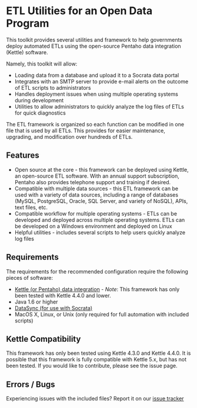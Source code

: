 # ETL Utilities for an Open Data Program
This toolkit provides several utilities and framework to help governments deploy automated ETLs using the open-source Pentaho data integration (Kettle) software.

Namely, this toolkit will allow:
* Loading data from a database and upload it to a Socrata data portal
* Integrates with an SMTP server to provide e-mail alerts on the outcome of ETL scripts to administrators
* Handles deployment issues when using multiple operating systems during development
* Utilities to allow administrators to quickly analyze the log files of ETLs for quick diagnostics

The ETL framework is organized so each function can be modified in one file that is used by all ETLs. This provides for easier maintenance, upgrading, and modification over hundreds of ETLs. 

## Features
* Open source at the core - this framework can be deployed using Kettle, an open-source ETL software. With an annual support subscription, Pentaho also provides telephone support and training if desired.
* Compatible with multiple data sources - this ETL framework can be used with a variety of data sources, including a range of databases (MySQL, PostgreSQL, Oracle, SQL Server, and variety of NoSQL), APIs, text files, etc.
* Compatible workflow for multiple operating systems - ETLs can be developed and deployed across multiple operating systems. ETLs can be developed on a Windows environment and deployed on Linux
* Helpful utilities - includes several scripts to help users quickly analyze log files 

## Requirements
The requirements for the recommended configuration require the following pieces of software:
* [Kettle (or Pentaho) data integration](http://community.pentaho.com/projects/data-integration/) - _Note_: This framework has only been tested with Kettle 4.4.0 and lower.
* Java 1.6 or higher
* [DataSync (for use with Socrata)](http://socrata.github.io/datasync/)
* MacOS X, Linux, or Unix (only required for full automation with included scripts)

## Kettle Compatibility
This framework has only been tested using Kettle 4.3.0 and Kettle 4.4.0. It is possible that this framework is fully compatible with Kettle 5.x, but has not been tested. If you would like to contribute, please see the issue page.

## Errors / Bugs
Experiencing issues with the included files? Report it on our [issue tracker](https://github.com/Chicago/open-data-etl-utility-kit/issues)